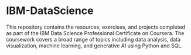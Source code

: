 # IBM-DataScience
This repository contains the resources, exercises, and projects completed as part of the IBM Data Science Professional Certificate on Coursera. The coursework covers a broad range of topics including data analysis, data visualization, machine learning, and generative AI using Python and SQL. 
